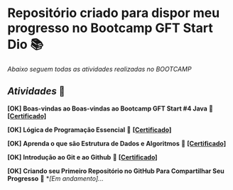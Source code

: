 # **Repositório criado para dispor meu progresso no Bootcamp GFT Start Dio** 📚
_Abaixo seguem todas as atividades realizadas no BOOTCAMP_
## **_Atividades_** 📑
**[OK]** **Boas-vindas ao Boas-vindas ao Bootcamp GFT Start #4 Java** 📎 [**[Certificado]**](https://hermes.digitalinnovation.one/certificates/B714EAC2.pdf)

**[OK]** **Lógica de Programação Essencial** 📎 [**[Certificado]**](https://hermes.digitalinnovation.one/certificates/5217A383.pdf)

**[OK]** **Aprenda o que são Estrutura de Dados e Algoritmos** 📎 [**[Certificado]**](https://hermes.digitalinnovation.one/certificates/DEB6C321.pdf)

**[OK]** **Introdução ao Git e ao Github** 📎 [**[Certificado]**](https://hermes.digitalinnovation.one/certificates/B6B46D2D.pdf)

**[OK]** **Criando seu Primeiro Repositório no GitHub Para Compartilhar Seu Progresso** 📎 **[Em andamento]...*
